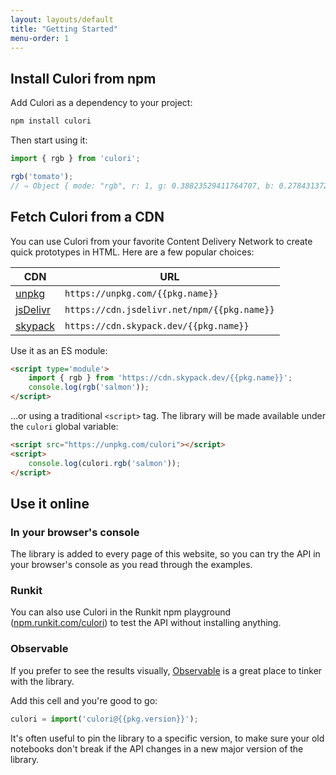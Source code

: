 ```yaml
---
layout: layouts/default
title: "Getting Started"
menu-order: 1
---
```


## Install Culori from npm

Add Culori as a dependency to your project:

```bash
npm install culori
```

Then start using it:

```js
import { rgb } from 'culori';

rgb('tomato');
// ⇒ Object { mode: "rgb", r: 1, g: 0.38823529411764707, b: 0.2784313725490196 }
```

## Fetch Culori from a CDN

You can use Culori from your favorite Content Delivery Network to create quick prototypes in HTML. Here are a few popular choices: 

CDN | URL
--- | ---
[unpkg](https://unpkg.com/) | `https://unpkg.com/{{pkg.name}}`
[jsDelivr](https://www.jsdelivr.com/) | `https://cdn.jsdelivr.net/npm/{{pkg.name}}`
[skypack](https://www.skypack.dev/) | `https://cdn.skypack.dev/{{pkg.name}}`

Use it as an ES module: 

```html
<script type='module'>
	import { rgb } from 'https://cdn.skypack.dev/{{pkg.name}}';
	console.log(rgb('salmon'));
</script>
```

...or using a traditional `<script>` tag. The library will be made available under the `culori` global variable:

```html
<script src="https://unpkg.com/culori"></script>
<script>
	console.log(culori.rgb('salmon'));
</script>
```

## Use it online

### In your browser's console

The library is added to every page of this website, so you can try the API in your browser's console as you read through the examples. 

### Runkit

You can also use Culori in the Runkit npm playground ([npm.runkit.com/culori](https://npm.runkit.com/culori)) to test the API without installing anything.

### Observable

If you prefer to see the results visually, [Observable](https://beta.observablehq.com) is a great place to tinker with the library. 

Add this cell and you're good to go:

```js
culori = import('culori@{{pkg.version}}');
```

It's often useful to pin the library to a specific version, to make sure your old notebooks don't break if the API changes in a new major version of the library.

